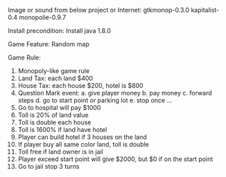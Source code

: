 Image or sound from below project or Internet:
gtkmonop-0.3.0
kapitalist-0.4
monopolie-0.9.7

Install precondition:
Install java 1.8.0

Game Feature:
Random map

Game Rule:
1. Monopoly-like game rule
2. Land Tax: each land $400
3. House Tax: each house $200, hotel is $800
4. Question Mark event:
a. give player money
b. pay money
c. forward steps
d. go to start point or parking lot
e. stop once
...
5. Go to hospital will pay $1000
6. Toll is 20% of land value
7. Toll is double each house
8. Toll is 1600% if land have hotel
9. Player can build hotel if 3 houses on the land
10. If player buy all same color land, toll is double
11. Toll free if land owner is in jail
12. Player exceed start point will give $2000, but $0 if on the start point
13. Go to jail stop 3 turns
